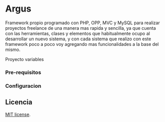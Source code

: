 # Argus
Framework propio programado con PHP, OPP, MVC y MySQL para realizar proyectos freelance de una manera mas rapida y sencilla, ya que cuenta con las herramientas, clases y elementos que habitualmente ocupo al desarrollar un nuevo sistema, y con cada sistema que realizo con este framework poco a poco voy agregando mas funcionalidades a la base del mismo.

Proyecto variables

### Pre-requisitos 


### Configuracion 



## Licencia
[MIT license](https://opensource.org/licenses/MIT).
